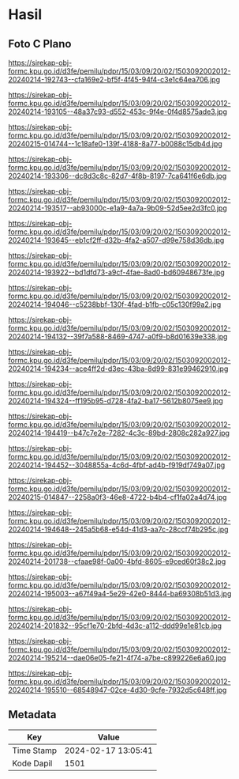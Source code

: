 # Hasil

## Foto C Plano

https://sirekap-obj-formc.kpu.go.id/d3fe/pemilu/pdpr/15/03/09/20/02/1503092002012-20240214-192743--cfa169e2-bf5f-4f45-94f4-c3e1c64ea706.jpg

https://sirekap-obj-formc.kpu.go.id/d3fe/pemilu/pdpr/15/03/09/20/02/1503092002012-20240214-193105--48a37c93-d552-453c-9f4e-0f4d8575ade3.jpg

https://sirekap-obj-formc.kpu.go.id/d3fe/pemilu/pdpr/15/03/09/20/02/1503092002012-20240215-014744--1c18afe0-139f-4188-8a77-b0088c15db4d.jpg

https://sirekap-obj-formc.kpu.go.id/d3fe/pemilu/pdpr/15/03/09/20/02/1503092002012-20240214-193306--dc8d3c8c-82d7-4f8b-8197-7ca641f6e6db.jpg

https://sirekap-obj-formc.kpu.go.id/d3fe/pemilu/pdpr/15/03/09/20/02/1503092002012-20240214-193517--ab93000c-e1a9-4a7a-9b09-52d5ee2d3fc0.jpg

https://sirekap-obj-formc.kpu.go.id/d3fe/pemilu/pdpr/15/03/09/20/02/1503092002012-20240214-193645--eb1cf2ff-d32b-4fa2-a507-d99e758d36db.jpg

https://sirekap-obj-formc.kpu.go.id/d3fe/pemilu/pdpr/15/03/09/20/02/1503092002012-20240214-193922--bd1dfd73-a9cf-4fae-8ad0-bd60948673fe.jpg

https://sirekap-obj-formc.kpu.go.id/d3fe/pemilu/pdpr/15/03/09/20/02/1503092002012-20240214-194046--c5238bbf-130f-4fad-b1fb-c05c130f99a2.jpg

https://sirekap-obj-formc.kpu.go.id/d3fe/pemilu/pdpr/15/03/09/20/02/1503092002012-20240214-194132--39f7a588-8469-4747-a0f9-b8d01639e338.jpg

https://sirekap-obj-formc.kpu.go.id/d3fe/pemilu/pdpr/15/03/09/20/02/1503092002012-20240214-194234--ace4ff2d-d3ec-43ba-8d99-831e99462910.jpg

https://sirekap-obj-formc.kpu.go.id/d3fe/pemilu/pdpr/15/03/09/20/02/1503092002012-20240214-194324--ff195b95-d728-4fa2-ba17-5612b8075ee9.jpg

https://sirekap-obj-formc.kpu.go.id/d3fe/pemilu/pdpr/15/03/09/20/02/1503092002012-20240214-194419--b47c7e2e-7282-4c3c-89bd-2808c282a927.jpg

https://sirekap-obj-formc.kpu.go.id/d3fe/pemilu/pdpr/15/03/09/20/02/1503092002012-20240214-194452--3048855a-4c6d-4fbf-ad4b-f919df749a07.jpg

https://sirekap-obj-formc.kpu.go.id/d3fe/pemilu/pdpr/15/03/09/20/02/1503092002012-20240215-014847--2258a0f3-46e8-4722-b4b4-cf1fa02a4d74.jpg

https://sirekap-obj-formc.kpu.go.id/d3fe/pemilu/pdpr/15/03/09/20/02/1503092002012-20240214-194648--245a5b68-e54d-41d3-aa7c-28ccf74b295c.jpg

https://sirekap-obj-formc.kpu.go.id/d3fe/pemilu/pdpr/15/03/09/20/02/1503092002012-20240214-201738--cfaae98f-0a00-4bfd-8605-e9ced60f38c2.jpg

https://sirekap-obj-formc.kpu.go.id/d3fe/pemilu/pdpr/15/03/09/20/02/1503092002012-20240214-195003--a67f49a4-5e29-42e0-8444-ba69308b51d3.jpg

https://sirekap-obj-formc.kpu.go.id/d3fe/pemilu/pdpr/15/03/09/20/02/1503092002012-20240214-201832--95cf1e70-2bfd-4d3c-a112-ddd99e1e81cb.jpg

https://sirekap-obj-formc.kpu.go.id/d3fe/pemilu/pdpr/15/03/09/20/02/1503092002012-20240214-195214--dae06e05-fe21-4f74-a7be-c899226e6a60.jpg

https://sirekap-obj-formc.kpu.go.id/d3fe/pemilu/pdpr/15/03/09/20/02/1503092002012-20240214-195510--68548947-02ce-4d30-9cfe-7932d5c648ff.jpg


## Metadata

| Key        | Value               |
| ---------- | ------------------- |
| Time Stamp | 2024-02-17 13:05:41 |
| Kode Dapil | 1501                |



